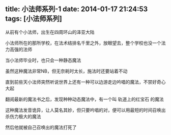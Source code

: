 title: 小法师系列-1
date: 2014-01-17 21:24:53
tags: [小法师系列]
---

从前有个小法师，出生在四周环山的泽亚大陆

小法师所在的那所学校，在法术结排名千里之外，放眼望去，整个学校也没一个法力高强的法师  

当小法师毕业时，也只会一种静态魔法  

虽然这种魔法非常NB，但无奈耗时太长，施法时还要站着不动

直到前些天小法师突然听说世界上还有一种可以边游走边吟唱的魔法，不禁好奇心大起   

翻阅最新的魔法书之后，发现种种动态魔法中，有一个叫 轨道上的红宝石 的魔法  

这种魔法发音诡异，让人莫名其妙，但只要吟唱的对，便可以用最短的时间召唤出杀伤力极大的魔法

然后他就被自己召唤出的魔法打死了